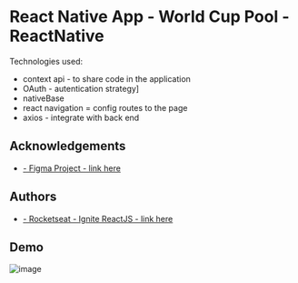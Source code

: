 
# React Native App - World Cup Pool - ReactNative    


Technologies used:
- context api - to share code in the application
- OAuth - autentication strategy]
- nativeBase
- react navigation = config routes to the page
- axios - integrate with back end











## Acknowledgements

 - [- Figma Project - link here ](https://www.figma.com/file/CqThWSEzNCQOsieC9DVhY8/Bol%C3%A3o-da-Copa-(Community)?node-id=1%3A2)
 



 


## Authors

- [- Rocketseat - Ignite ReactJS - link here ](https://app.rocketseat.com.br/ignite/react-js)
 





## Demo


![image](https://user-images.githubusercontent.com/63982700/200183893-ef8dfab3-98ae-4b69-8fee-77cce3585338.png)
